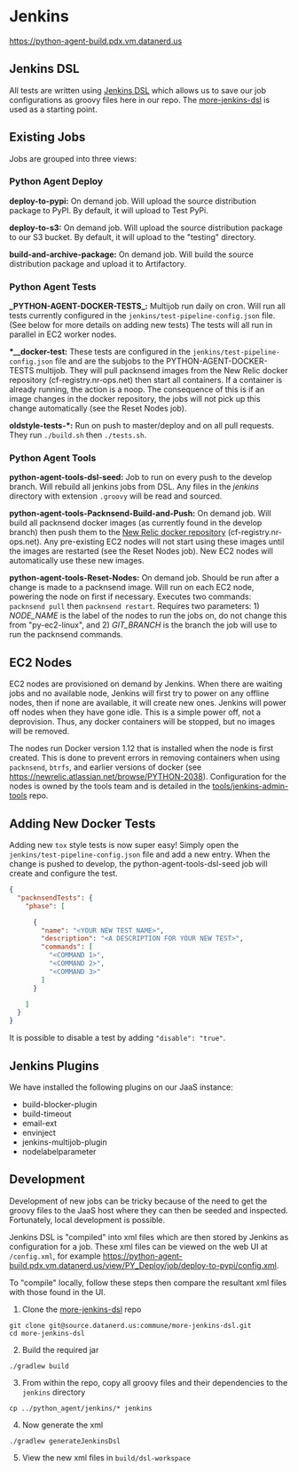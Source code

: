 # Jenkins

https://python-agent-build.pdx.vm.datanerd.us

## Jenkins DSL
All tests are written using [Jenkins DSL](https://wiki.jenkins-ci.org/display/JENKINS/Job+DSL+Plugin) which allows us to save our job configurations as groovy files here in our repo. The [more-jenkins-dsl](https://source.datanerd.us/commune/more-jenkins-dsl) is used as a starting point.

## Existing Jobs
Jobs are grouped into three views:

### Python Agent Deploy
**deploy-to-pypi:** On demand job. Will upload the source distribution package to PyPI. By default, it will upload to Test PyPi.

**deploy-to-s3:** On demand job. Will upload the source distribution package to our S3 bucket. By default, it will upload to the "testing" directory.

**build-and-archive-package:** On demand job. Will build the source distribution package and upload it to Artifactory.

### Python Agent Tests
**\_PYTHON-AGENT-DOCKER-TESTS\_:** Multijob run daily on cron. Will run all tests currently configured in the `jenkins/test-pipeline-config.json` file. (See below for more details on adding new tests) The tests will all run in parallel in EC2 worker nodes.

**\*__docker-test:** These tests are configured in the `jenkins/test-pipeline-config.json` file and are the subjobs to the PYTHON-AGENT-DOCKER-TESTS multijob. They will pull packnsend images from the New Relic docker repository (cf-registry.nr-ops.net) then start all containers. If a container is already running, the action is a noop. The consequence of this is if an image changes in the docker repository, the jobs will not pick up this change automatically (see the Reset Nodes job).

**oldstyle-tests-*:** Run on push to master/deploy and on all pull requests. They run `./build.sh` then `./tests.sh`.

### Python Agent Tools
**python-agent-tools-dsl-seed:** Job to run on every push to the develop branch. Will rebuild all jenkins jobs from DSL. Any files in the *jenkins* directory with extension `.groovy` will be read and sourced.

**python-agent-tools-Packnsend-Build-and-Push:** On demand job. Will build all packnsend docker images (as currently found in the develop branch) then push them to the [New Relic docker repository](https://source.datanerd.us/container-fabric/docs/blob/master/users-guide/docker.md) (cf-registry.nr-ops.net). Any pre-existing EC2 nodes will not start using these images until the images are restarted (see the Reset Nodes job). New EC2 nodes will automatically use these new images.

**python-agent-tools-Reset-Nodes:** On demand job. Should be run after a change is made to a packnsend image. Will run on each EC2 node, powering the node on first if necessary. Executes two commands: `packnsend pull` then `packnsend restart`. Requires two parameters: 1) *NODE_NAME* is the label of the nodes to run the jobs on, do not change this from "py-ec2-linux", and 2) *GIT_BRANCH* is the branch the job will use to run the packnsend commands.

## EC2 Nodes
EC2 nodes are provisioned on demand by Jenkins. When there are waiting jobs and no available node, Jenkins will first try to power on any offline nodes, then if none are available, it will create new ones. Jenkins will power off nodes when they have gone idle. This is a simple power off, not a deprovision. Thus, any docker containers will be stopped, but no images will be removed.

The nodes run Docker version 1.12 that is installed when the node is first created. This is done to prevent errors in removing containers when using `packnsend`, `btrfs`, and earlier versions of docker (see https://newrelic.atlassian.net/browse/PYTHON-2038). Configuration for the nodes is owned by the tools team and is detailed in the [tools/jenkins-admin-tools](https://source.datanerd.us/tools/jenkins-admin-tools/blob/master/config/hosts/python-agent-build.pdx.vm.datanerd.us.yaml) repo.

## Adding New Docker Tests

Adding new `tox` style tests is now super easy! Simply open the `jenkins/test-pipeline-config.json` file and add a new entry. When the change is pushed to develop, the python-agent-tools-dsl-seed job will create and configure the test.

```json
{
  "packnsendTests": {
    "phase": [

      {
        "name": "<YOUR NEW TEST NAME>",
        "description": "<A DESCRIPTION FOR YOUR NEW TEST>",
        "commands": [
          "<COMMAND 1>",
          "<COMMAND 2>",
          "<COMMAND 3>"
        ]
      }

    ]
  }
}
```

It is possible to disable a test by adding `"disable": "true"`.

## Jenkins Plugins
We have installed the following plugins on our JaaS instance:
+ build-blocker-plugin
+ build-timeout
+ email-ext
+ envinject
+ jenkins-multijob-plugin
+ nodelabelparameter

## Development

Development of new jobs can be tricky because of the need to get the groovy files to the JaaS host where they can then be seeded and inspected. Fortunately, local development is possible.

Jenkins DSL is "compiled" into xml files which are then stored by Jenkins as configuration for a job. These xml files can be viewed on the web UI at `/config.xml`, for example https://python-agent-build.pdx.vm.datanerd.us/view/PY_Deploy/job/deploy-to-pypi/config.xml.

To "compile" locally, follow these steps then compare the resultant xml files with those found in the UI.

1. Clone the [more-jenkins-dsl](https://source.datanerd.us/commune/more-jenkins-dsl) repo

  ```
  git clone git@source.datanerd.us:commune/more-jenkins-dsl.git
  cd more-jenkins-dsl
  ```

2. Build the required jar

  ```
  ./gradlew build
  ```

3. From within the repo, copy all groovy files and their dependencies to the `jenkins` directory

  ```
  cp ../python_agent/jenkins/* jenkins
  ```

4. Now generate the xml

  ```
  ./gradlew generateJenkinsDsl
  ```

5. View the new xml files in `build/dsl-workspace`
